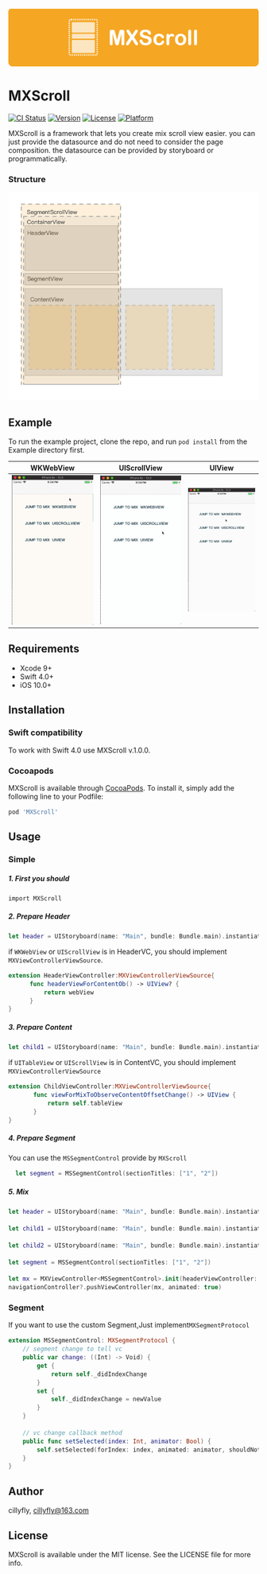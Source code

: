 ![banner](images/banner.png)

# MXScroll
[![CI Status](https://img.shields.io/travis/cillyfly/MXScroll.svg?style=flat)](https://travis-ci.org/cillyfly/MXScroll)
[![Version](https://img.shields.io/cocoapods/v/MXScroll.svg?style=flat)](https://cocoapods.org/pods/MXScroll)
[![License](https://img.shields.io/cocoapods/l/MXScroll.svg?style=flat)](https://opensource.org/licenses/MIT)
[![Platform](https://img.shields.io/cocoapods/p/MXScroll.svg?style=flat)](https://cocoapods.org/pods/MXScroll)

MXScroll is a framework that lets you create mix scroll view easier. you can just provide the datasource and do not need to consider the page composition. the datasource can be provided by storyboard or programmatically. 

### Structure  
![structure](images/ViewFoundation.png)

## Example

To run the example project, clone the repo, and run `pod install` from the Example directory first.

| WKWebView | UIScrollView | UIView |
| --- | --- | --- |
| ![wkwebview](images/wkwebview.gif) | ![UIScrollView](images/UIScrollView.gif) | ![UIView](images/UIView.gif) |

## Requirements
* Xcode 9+
* Swift 4.0+
* iOS 10.0+ 

## Installation

### Swift compatibility
To work with Swift 4.0 use MXScroll v.1.0.0.

### Cocoapods
MXScroll is available through [CocoaPods](https://cocoapods.org). To install
it, simply add the following line to your Podfile:

```ruby
pod 'MXScroll'
```
## Usage
### Simple

##### 1. First you should 
    import MXScroll

##### 2. Prepare Header

```Swift
let header = UIStoryboard(name: "Main", bundle: Bundle.main).instantiateViewController(withIdentifier: "HeaderViewController")
``` 

if `WKWebView` or `UIScrollView` is in HeaderVC, you should implement `MXViewControllerViewSource`.

```Swift
extension HeaderViewController:MXViewControllerViewSource{
      func headerViewForContentOb() -> UIView? {
          return webView
      }
}
```

##### 3. Prepare Content

```Swift
let child1 = UIStoryboard(name: "Main", bundle: Bundle.main).instantiateViewController(withIdentifier: "ChildViewController")
```
if `UITableView` or `UIScrollView` is in ContentVC, you should implement `MXViewControllerViewSource`

```Swift
extension ChildViewController:MXViewControllerViewSource{
       func viewForMixToObserveContentOffsetChange() -> UIView {
           return self.tableView
       }
}
```

##### 4. Prepare Segment
You can use the `MSSegmentControl` provide by `MXScroll`

```Swift
  let segment = MSSegmentControl(sectionTitles: ["1", "2"])
```
##### 5. Mix 

```Swift
let header = UIStoryboard(name: "Main", bundle: Bundle.main).instantiateViewController(withIdentifier: "HeaderViewController")
        
let child1 = UIStoryboard(name: "Main", bundle: Bundle.main).instantiateViewController(withIdentifier: "ChildViewController")
        
let child2 = UIStoryboard(name: "Main", bundle: Bundle.main).instantiateViewController(withIdentifier: "SecondViewController")
        
let segment = MSSegmentControl(sectionTitles: ["1", "2"])
        
let mx = MXViewController<MSSegmentControl>.init(headerViewController: header, segmentControllers: [child1, child2], segmentView: segment)
navigationController?.pushViewController(mx, animated: true)
```
### Segment
If you want to use the custom Segment,Just implement`MXSegmentProtocol` 

```Swift
extension MSSegmentControl: MXSegmentProtocol {
    // segment change to tell vc
    public var change: ((Int) -> Void) {
        get {
            return self._didIndexChange
        }
        set {
            self._didIndexChange = newValue
        }
    }
    
    // vc change callback method
    public func setSelected(index: Int, animator: Bool) {
        self.setSelected(forIndex: index, animated: animator, shouldNotify: true)
    }
}
```


## Author

cillyfly, cillyfly@163.com

## License

MXScroll is available under the MIT license. See the LICENSE file for more info.
